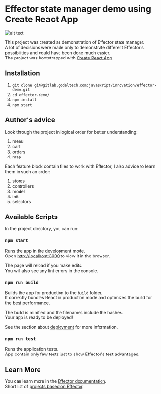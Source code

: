 # Effector state manager demo using Create React App

![alt text](https://miro.medium.com/max/1200/0*OeR1IYJ8pnUHAKDI)

This project was created as demonstration of Effector state manager.\
A lot of decisions were made only to demonstrate different Effector's possibilities and could have been done much easier.\
The project was bootstrapped with [Create React App](https://github.com/facebook/create-react-app).

## Installation

1. `git clone git@gitlab.godeltech.com:javascript/innovation/effector-demo.git`
2. `cd effector-demo/`
3. `npm install`
4. `npm start`

## Author's advice

Look through the project in logical order for better understanding:

<ol>
<li>menu</li>
<li>cart</li>
<li>orders</li>
<li>map</li>
</ol>
Each feature block contain files to work with Effector, I also advice to learn them in such an order:  
<ol>
<li>stores</li>
<li>controllers</li>
<li>model</li>
<li>init</li>
<li>selectors</li>
</ol>

## Available Scripts

In the project directory, you can run:

### `npm start`

Runs the app in the development mode.\
Open [http://localhost:3000](http://localhost:3000) to view it in the browser.

The page will reload if you make edits.\
You will also see any lint errors in the console.

### `npm run build`

Builds the app for production to the `build` folder.\
It correctly bundles React in production mode and optimizes the build for the best performance.

The build is minified and the filenames include the hashes.\
Your app is ready to be deployed!

See the section about [deployment](https://facebook.github.io/create-react-app/docs/deployment) for more information.

### `npm run test`

Runs the application tests.\
App contain only few tests just to show Effector's test advantages.

## Learn More

You can learn more in the [Effector documentation](https://github.com/effector/effector). \
Short list of [projects based on Effector](https://github.com/effector/effector/issues/278).